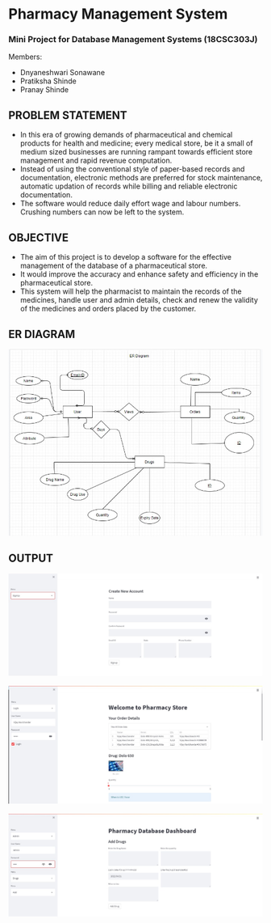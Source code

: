 # Pharmacy Management System

### Mini Project for Database Management Systems (18CSC303J)

Members:
- Dnyaneshwari Sonawane 
- Pratiksha Shinde 
- Pranay Shinde

## PROBLEM STATEMENT
- In this era of growing demands of pharmaceutical and chemical products for health and medicine; every medical store, be it a small of medium sized businesses are running rampant towards efficient store management and rapid revenue computation. 
- Instead of using the conventional style of paper-based records and documentation, electronic methods are preferred for stock maintenance, automatic updation of records while billing and reliable electronic documentation.
- The software would reduce daily effort wage and labour numbers. Crushing numbers can now be left to the system.

## OBJECTIVE
- The aim of this project is to develop a software for the effective management of the database of a pharmaceutical store.
- It would improve the accuracy and enhance safety and efficiency in the pharmaceutical store.
- This system will help the pharmacist to maintain the records of the medicines, handle user and admin details, check and renew the validity of the medicines and orders placed by the customer.


## ER DIAGRAM
<img src="https://github.com/dnyaneshwari2309/dnyaneshwari2309.github.io/blob/5820b4853b5e63a7a1a53e078b81b2eddb3496d6/dbms-4.jpeg" width=700><br>

## OUTPUT
<img src="https://github.com/dnyaneshwari2309/dnyaneshwari2309.github.io/blob/5820b4853b5e63a7a1a53e078b81b2eddb3496d6/dbms-1.jpeg" width=700><br>
<br><img src="https://github.com/dnyaneshwari2309/dnyaneshwari2309.github.io/blob/5820b4853b5e63a7a1a53e078b81b2eddb3496d6/dbms-2.jpeg" width=700><br>
<br><img src="https://github.com/dnyaneshwari2309/dnyaneshwari2309.github.io/blob/5820b4853b5e63a7a1a53e078b81b2eddb3496d6/dbms-3.jpeg" width=700><br>
